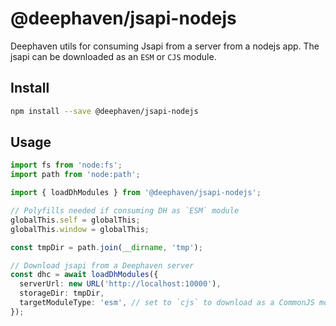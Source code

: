 # @deephaven/jsapi-nodejs

Deephaven utils for consuming Jsapi from a server from a nodejs app. The jsapi
can be downloaded as an `ESM` or `CJS` module.

## Install

```bash
npm install --save @deephaven/jsapi-nodejs
```

## Usage

```typescript
import fs from 'node:fs';
import path from 'node:path';

import { loadDhModules } from '@deephaven/jsapi-nodejs';

// Polyfills needed if consuming DH as `ESM` module
globalThis.self = globalThis;
globalThis.window = globalThis;

const tmpDir = path.join(__dirname, 'tmp');

// Download jsapi from a Deephaven server
const dhc = await loadDhModules({
  serverUrl: new URL('http://localhost:10000'),
  storageDir: tmpDir,
  targetModuleType: 'esm', // set to `cjs` to download as a CommonJS module
});
```